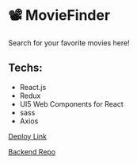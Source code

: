 # 📽️ MovieFinder

Search for your favorite movies here!

## Techs:
- React.js
- Redux
- UI5 Web Components for React
- sass
- Axios

[Deploy Link](https://movie-finder-nine-rose.vercel.app/)


[Backend Repo](https://github.com/Fekete-Bruno/movie-finder-api)
